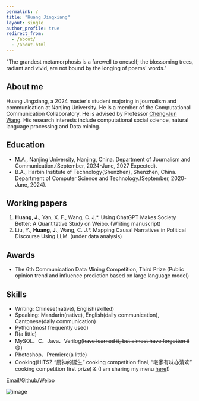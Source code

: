 ```yaml
---
permalink: /
title: "Huang Jingxiang"
layout: single
author_profile: true
redirect_from: 
  - /about/
  - /about.html
---
```

"The grandest metamorphosis is a farewell to oneself; the blossoming trees, radiant and vivid, are not bound by the longing of poems' words."
## About me
Huang Jingxiang, a 2024 master's student majoring in journalism and communication at Nanjing University. He is a member of the Computational Communication Collaboratory. He is advised by Professor [Cheng-Jun Wang](https://Chengjun.github.io/). His research interests include computational social science, natural language processing and Data mining.
## Education
- M.A., Nanjing University, Nanjing, China. Department of Journalism and Communication.(September, 2024-June, 2027 Expected).
- B.A., Harbin Institute of Technology(Shenzhen), Shenzhen, China. Department of Computer Science and Technology.(September, 2020-June, 2024).

## Working papers
1. **Huang, J.**, Yan, X. F., Wang, C. J.*. Using ChatGPT Makes Society Better: A Quantitative Study on Weibo. (Writing manuscript)
2. Liu, Y., **Huang, J.**, Wang, C. J.*. Mapping Causal Narratives in Political Discourse Using LLM. (under data analysis)

## Awards
- The 6th Communication Data Mining Competition, Third Prize (Public opinion trend and influence prediction based on large language model)


## Skills
- Writing: Chinese(native), English(skilled)
- Speaking: Mandarin(native), English(daily communication), Cantonese(daily communication)
- Python(most frequently used)
- R(a little)
- MySQL、C、Java、Verilog(~~have learned it, but almost have forgotten it~~ 😋)
- Photoshop、Premiere(a little)
- Cooking(HITSZ “厨神的诞生” cooking competition final, “宅家有味亦清欢” cooking competition first prize) & (I am sharing my menu [here](https://huang-jingxiang.github.io/menu/)!)

[Email](raconz1211@gmail.com)/[Github](https://github.com/Huang-Jingxiang)/[Weibo](https://weibo.com/u/7313617592)

![image](https://user-images.githubusercontent.com/543384/192227995-fdb3a693-2f68-4dc4-b9bd-06053066322f.png)


